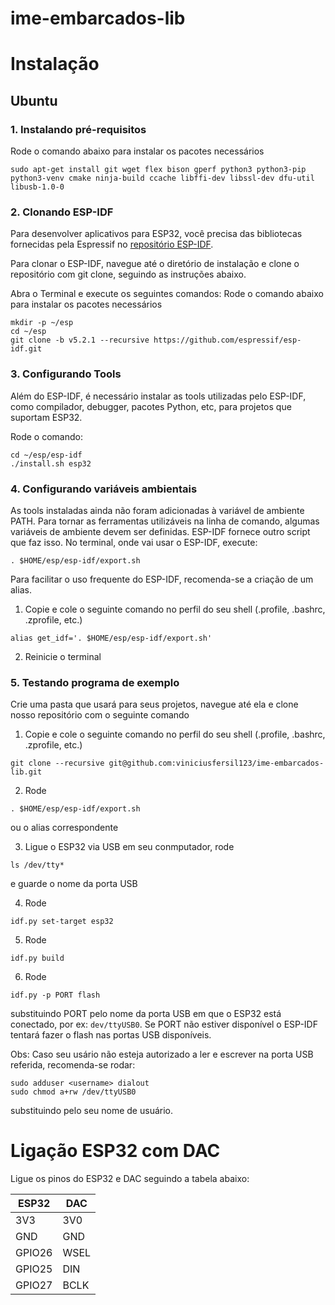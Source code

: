 # ime-embarcados-lib

# Instalação
## Ubuntu
### 1. Instalando pré-requisitos
Rode o comando abaixo para instalar os pacotes necessários
```
sudo apt-get install git wget flex bison gperf python3 python3-pip python3-venv cmake ninja-build ccache libffi-dev libssl-dev dfu-util libusb-1.0-0
```
### 2. Clonando ESP-IDF
Para desenvolver aplicativos para ESP32, você precisa das bibliotecas fornecidas pela Espressif no [repositório ESP-IDF](https://github.com/espressif/esp-idf).

Para clonar o ESP-IDF, navegue até o diretório de instalação e clone o repositório com git clone, seguindo as instruções abaixo.

Abra o Terminal e execute os seguintes comandos:
Rode o comando abaixo para instalar os pacotes necessários
```
mkdir -p ~/esp
cd ~/esp
git clone -b v5.2.1 --recursive https://github.com/espressif/esp-idf.git
```
### 3. Configurando Tools
Além do ESP-IDF, é necessário instalar as tools utilizadas pelo ESP-IDF, como compilador, debugger, pacotes Python, etc, para projetos que suportam ESP32.

Rode o comando:
```
cd ~/esp/esp-idf
./install.sh esp32
```

### 4. Configurando variáveis ambientais
As tools instaladas ainda não foram adicionadas à variável de ambiente PATH. Para tornar as ferramentas utilizáveis na linha de comando, algumas variáveis de ambiente devem ser definidas. ESP-IDF fornece outro script que faz isso.
No terminal, onde vai usar o ESP-IDF, execute:
```
. $HOME/esp/esp-idf/export.sh
```

Para facilitar o uso frequente do ESP-IDF, recomenda-se a criação de um alias.
1. Copie e cole o seguinte comando no perfil do seu shell (.profile, .bashrc, .zprofile, etc.)
```
alias get_idf='. $HOME/esp/esp-idf/export.sh'
```
2. Reinicie o terminal

### 5. Testando programa de exemplo
Crie uma pasta que usará para seus projetos, navegue até ela  e clone nosso repositório com o seguinte comando
1. Copie e cole o seguinte comando no perfil do seu shell (.profile, .bashrc, .zprofile, etc.)
```
git clone --recursive git@github.com:viniciusfersil123/ime-embarcados-lib.git
```
2. Rode
```
. $HOME/esp/esp-idf/export.sh
```
ou o alias correspondente

3. Ligue o ESP32 via USB em seu conmputador, rode 
```
ls /dev/tty*
```
e guarde o nome da porta USB

4. Rode
```
idf.py set-target esp32
```

5. Rode
```
idf.py build
```

6. Rode
```
idf.py -p PORT flash
```
substituindo PORT pelo nome da porta USB em que o ESP32 está conectado, por ex: `dev/ttyUSB0`. Se PORT não estiver disponível o ESP-IDF tentará fazer o flash nas portas USB disponíveis.

Obs: Caso seu usário não esteja autorizado a ler e escrever na porta USB referida, recomenda-se rodar:
```
sudo adduser <username> dialout
sudo chmod a+rw /dev/ttyUSB0
```
substituindo <username> pelo seu nome de usuário.

# Ligação ESP32 com DAC
Ligue os pinos do ESP32 e DAC seguindo a tabela abaixo:

| ESP32  |DAC |
| ------------- | ------------- |
| 3V3  | 3V0  |
| GND | GND  |
| GPIO26 | WSEL  |
| GPIO25 | DIN|
| GPIO27 |BCLK  |
